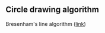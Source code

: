## Circle drawing algorithm

Bresenham's line algorithm ([link](https://www.javatpoint.com/computer-graphics-bresenhams-circle-algorithm))